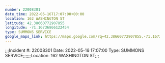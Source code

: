 ```yaml
---
number: 22008301
date_time: 2022-05-16T17:07:00+00:00
location: 162 WASHINGTON ST
latitude: 42.38660772907855
longitude: -71.16736866122454
type: SUMMONS SERVICE
google_maps_link: https://maps.google.com/?q=42.38660772907855,-71.16736866122454
---
```


;;;Incident #: 22008301  Date: 2022-05-16 17:07:00   Type: SUMMONS SERVICE;;;;;;Location: 162 WASHINGTON ST;;;
